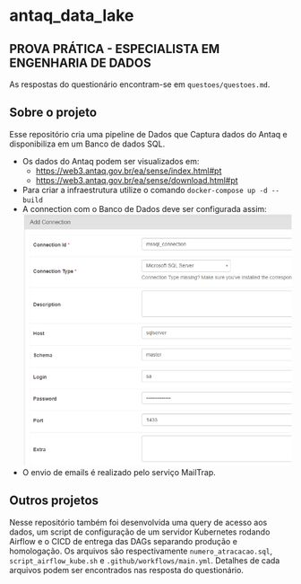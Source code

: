 # antaq_data_lake

## PROVA PRÁTICA - ESPECIALISTA EM ENGENHARIA DE DADOS

As respostas do questionário encontram-se em `questoes/questoes.md`.

## Sobre o projeto

Esse repositório cria uma pipeline de Dados que Captura dados do Antaq e disponibiliza em um Banco de dados SQL.

- Os dados do Antaq podem ser visualizados em:
    -  https://web3.antaq.gov.br/ea/sense/index.html#pt
    - https://web3.antaq.gov.br/ea/sense/download.html#pt
- Para criar a infraestrutura utilize o comando `docker-compose up -d --build`
- A connection com o Banco de Dados deve ser configurada assim:
![connection_sql_server](questoes/connection_sql_server.png)
- O envio de emails é realizado pelo serviço MailTrap.

## Outros projetos

Nesse repositório também foi desenvolvida uma query de acesso aos dados, um script de configuração de um servidor Kubernetes rodando Airflow e o CICD de entrega das DAGs separando produção e homologação. Os arquivos são respectivamente `numero_atracacao.sql`, `script_airflow_kube.sh` e `.github/workflows/main.yml`. Detalhes de cada arquivos podem ser encontrados nas resposta do questionário.

